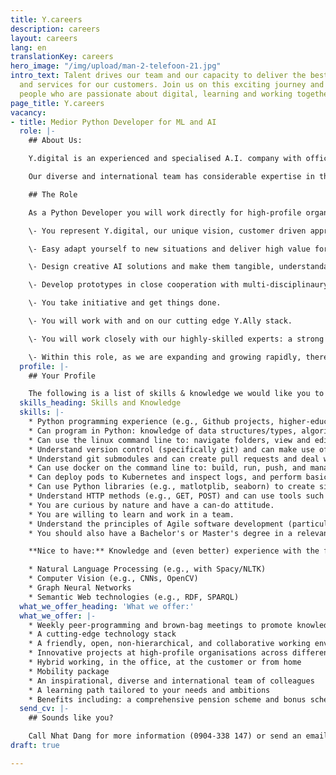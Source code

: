 ```yaml
---
title: Y.careers
description: careers
layout: careers
lang: en
translationKey: careers
hero_image: "/img/upload/man-2-telefoon-21.jpg"
intro_text: Talent drives our team and our capacity to deliver the best solutions
  and services for our customers. Join us on this exciting journey and our team of
  people who are passionate about digital, learning and working together.
page_title: Y.careers
vacancy:
- title: Medior Python Developer for ML and AI
  role: |-
    ## About Us:

    Y.digital is an experienced and specialised A.I. company with offices in Zeist, The Netherlands, and Da Nang, Vietnam. We design, build, and deliver intelligent AI solutions that empower humans. We use our own unique approach and cutting-edge AI platform Ally to create conversational AI solutions that help customers to engage with companies in a more pleasant and intelligent way. And design and deliver intelligent document processing solutions to support employees in making knowledge-intensive processes more consistent, scalable, and efficient.

    Our diverse and international team has considerable expertise in the design and execution of AI powered customer journeys, using natural language processing, computer vision, and graph technology. Our ambition is to establish ourselves as the leading firm in this area in the Netherlands and beyond. We’re growing fast and have a vacancy for a passionate **medior level Python developer for ML** and AI to join our team.

    ## The Role

    As a Python Developer you will work directly for high-profile organisations across different sectors (government, financial, utilities, health). Sometimes you will be seconded to work with teams of our clients. But you will also work on projects with the internal team of Y.

    \- You represent Y.digital, our unique vision, customer driven approach and AI-platform Y.Ally.

    \- Easy adapt yourself to new situations and deliver high value for our customers in a short term.

    \- Design creative AI solutions and make them tangible, understandable and valuable.

    \- Develop prototypes in close cooperation with multi-disciplinaury teams with our customers and/or internal colleagues.

    \- You take initiative and get things done.

    \- You will work with and on our cutting edge Y.Ally stack.

    \- You will work closely with our highly-skilled experts: a strong peer group of experienced machine learning engineers, data scientists and conversation designers.

    \- Within this role, as we are expanding and growing rapidly, there is ample room to develop, grow and achieve your personal goals and ambitions.
  profile: |-
    ## Your Profile

    The following is a list of skills & knowledge we would like you to poses when joining Y.
  skills_heading: Skills and Knowledge
  skills: |-
    * Python programming experience (e.g., Github projects, higher-education coursework, previous work experience) is our main prerequisite.
    * Can program in Python: knowledge of data structures/types, algorithms and know standard libraries for time, string-manipulation, regex matching/substitution, debugging and logging.
    * Can use the linux command line to: navigate folders, view and edit text files, execute bash & python scripts, make api calls and retrieve resources from the web (e.g., curl & wget).
    * Understand version control (specifically git) and can make use of commands to: commit, push, stage, pull, branch.
    * Understand git submodules and can create pull requests and deal with rudimentary merge conflicts.
    * Can use docker on the command line to: build, run, push, and manage containers and images and understand how to expose ports and connect volumes.
    * Can deploy pods to Kubernetes and inspect logs, and perform basic debugging.
    * Can use Python libraries (e.g., matlotplib, seaborn) to create simple data visualisations.
    * Understand HTTP methods (e.g., GET, POST) and can use tools such as Postman to perform API calls and interpret the results.
    * You are curious by nature and have a can-do attitude.
    * You are willing to learn and work in a team.
    * Understand the principles of Agile software development (particularly SCRUM).
    * You should also have a Bachelor's or Master's degree in a relevant field (e.g. Computer Science).

    **Nice to have:** Knowledge and (even better) experience with the following:

    * Natural Language Processing (e.g., with Spacy/NLTK)
    * Computer Vision (e.g., CNNs, OpenCV)
    * Graph Neural Networks
    * Semantic Web technologies (e.g., RDF, SPARQL)
  what_we_offer_heading: 'What we offer:'
  what_we_offer: |-
    * Weekly peer-programming and brown-bag meetings to promote knowledge exchange, including the Y.academy with support & learning materials to aid you.
    * A cutting-edge technology stack
    * A friendly, open, non-hierarchical, and collaborative working environment
    * Innovative projects at high-profile organisations across different sectors
    * Hybrid working, in the office, at the customer or from home
    * Mobility package
    * An inspirational, diverse and international team of colleagues
    * A learning path tailored to your needs and ambitions
    * Benefits including: a comprehensive pension scheme and bonus scheme
  send_cv: |-
    ## Sounds like you?

    Call Nhat Dang for more information (0904-338 147) or send an email with a link to your LinkedIn profile to [nhat@y.digital](mailto:ian@y.digital)
draft: true

---
```

